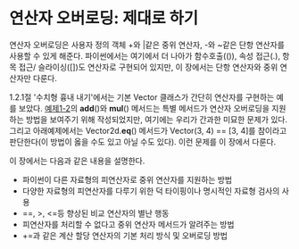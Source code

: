 <!-- 
[UML클래스전략패턴](https://github.com/hyeonDD/fluent_python/blob/master/Part13/ex13-1/UML_class_diagram.png)
 -->
# 연산자 오버로딩: 제대로 하기
연산자 오버로딩은 사용자 정의 객체 +와 |같은 중위 연산자, -와 ~같은 단항 연산자를 사용할 수 있게 해준다. 파이썬에서는 여기에서 더 나아가 함수호출(()), 속성 접근(.), 항목 접근/ 슬라이싱([])도 연산자로 구현되어 있지만, 이 장에서는 단항 연산자와 중위 연산자만 다룬다.

1.2.1절 '수치형 흉내 내기'에서는 기본 Vector 클래스가 간단히 연산자를 구현하는 예를 보았다. [예제1-2](https://github.com/hyeonDD/fluent_python/blob/master/Part1/ex1-2/vector.py)의 __add__()와 __mul__() 메서드는 특별 메서드가 연산자 오버로딩을 지원하는 방법을 보여주기 위해 작성되었지만, 여기에는 우리가 간과한 미묘한 문제가 있다. 그리고 아래예제에서는 Vector2d.__eq__() 메서드가 Vector(3, 4) == [3, 4]를 참이라고 판단한다(이 방법이 옳을 수도 있고 아닐 수도 있다). 이런 문제를 이 장에서 다룬다.

이 장에서는 다음과 같은 내용을 설명한다.
* 파이썬이 다른 자료형의 피연산자로 중위 연산자를 지원하는 방법
* 다양한 자료형의 피연산자를 다루기 위한 덕 타이핑이나 명시적인 자료형 검사의 사용
* ==, >, <=등 향상된 비교 연산자의 별난 행동
* 피연산자를 처리할 수 없다고 중위 연산자 메서드가 알려주는 방법
* +=과 같은 계산 할당 연산자의 기본 처리 방식 및 오버로딩 방법